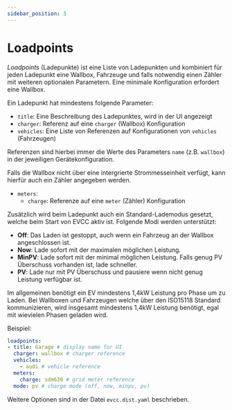 ```yaml
---
sidebar_position: 3
---
```


# Loadpoints

_Loadpoints_ (Ladepunkte) ist eine Liste von Ladepunkten und kombiniert für jeden Ladepunkt eine Wallbox, Fahrzeuge und falls notwendig einen Zähler mit weiteren optionalen Parametern. Eine minimale Konfiguration erfordert eine Wallbox.

Ein Ladepunkt hat mindestens folgende Parameter:
- `title`: Eine Beschreibung des Ladepunktes, wird in der UI angezeigt
- `charger`: Referenz auf eine `charger` (Wallbox) Konfiguration 
- `vehicles`: Eine Liste von Referenzen auf Konfigurationen von `vehicles` (Fahrzeugen)

Referenzen sind hierbei immer die Werte des Parameters `name` (z.B. `wallbox`) in der jeweiligen Gerätekonfiguration.

Falls die Wallbox nicht über eine intergrierte Strommesseinheit verfügt, kann hierfür auch ein Zähler angegeben werden.
- `meters`:
  - `charge`: Referenze auf eine `meter` (Zähler) Konfiguration

Zusätzlich wird beim Ladepunkt auch ein Standard-Lademodus gesetzt, welche beim Start von EVCC aktiv ist. Folgende Modi werden unterstützt:

- **Off**: Das Laden ist gestoppt, auch wenn ein Fahrzeug an der Wallbox angeschlossen ist.
- **Now**: Lade sofort mit der maximalen möglichen Leistung.
- **MinPV**: Lade sofort mit der minimal möglichen Leistung. Falls genug PV Überschuss vorhanden ist, lade schneller.
- **PV**: Lade nur mit PV Überschuss und pausiere wenn nicht genug Leistung verfügbar ist.

Im allgemeinen benötigt ein EV mindestens 1,4kW Leistung pro Phase um zu Laden. Bei Wallboxen und Fahrzeugen welche über den ISO15118 Standard kommunizieren, wird insgesamt mindestens 1,4kW Leistung benötigt, egal mit wievielen Phasen geladen wird.

Beispiel:
```yaml
loadpoints:
- title: Garage # display name for UI
  charger: wallbox # charger reference
  vehicles:
    - audi # vehicle reference
  meters:
    charge: sdm630 # grid meter reference
  mode: pv # charge mode (off, now, minpv, pv)
```

Weitere Optionen sind in der Datei `evcc.dist.yaml` beschrieben.